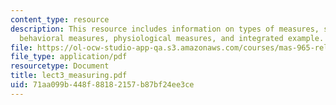 ```yaml
---
content_type: resource
description: This resource includes information on types of measures, self-report,
  behavioral measures, physiological measures, and integrated example.
file: https://ol-ocw-studio-app-qa.s3.amazonaws.com/courses/mas-965-relational-machines-spring-2005/71aa099b448f88182157b87bf24ee3ce_lect3_measuring.pdf
file_type: application/pdf
resourcetype: Document
title: lect3_measuring.pdf
uid: 71aa099b-448f-8818-2157-b87bf24ee3ce
---
```

